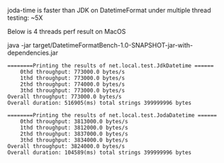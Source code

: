 joda-time is faster than JDK on DatetimeFormat under multiple thread testing: ~5X

Below is 4 threads perf result on MacOS

java -jar target/DatetimeFormatBench-1.0-SNAPSHOT-jar-with-dependencies.jar 

```
========Printing the results of net.local.test.JdkDatetime ======
	0thd throughput: 773000.0 bytes/s
	1thd throughput: 773000.0 bytes/s
	2thd throughput: 774000.0 bytes/s
	3thd throughput: 773000.0 bytes/s
Overall throughput: 773000.0 bytes/s
Overall duration: 516905(ms) total strings 399999996 bytes

========Printing the results of net.local.test.JodaDatetime ======
	0thd throughput: 3813000.0 bytes/s
	1thd throughput: 3812000.0 bytes/s
	2thd throughput: 3837000.0 bytes/s
	3thd throughput: 3834000.0 bytes/s
Overall throughput: 3824000.0 bytes/s
Overall duration: 104589(ms) total strings 399999996 bytes
```
